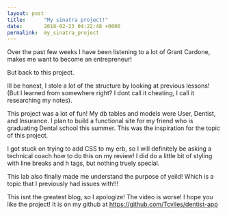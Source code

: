 ```yaml
---
layout: post
title:      "My sinatra project!"
date:       2018-02-23 04:22:48 +0000
permalink:  my_sinatra_project
---
```



Over the past few weeks I have been listening to a lot of Grant Cardone, makes me want to become an entrepreneur!

But back to this project. 

Ill be honest, I stole a lot of the structure by looking at previous lessons! (But I learned from somewhere right? I dont call it cheating, I call it researching my notes). 

This project was a lot of fun! My db tables and models were User, Dentist, and Insurance. I plan to build  a functional site for my friend who is graduating Dental school this summer. This was the inspiration for the topic of this project. 

I got stuck on trying to add CSS to my erb, so I will definitely be asking a technical coach how to do this on my review! I did do a little bit of styling with line breaks and h tags, but nothing truely special. 

This lab also finally made me understand the purpose of yeild! Which is a topic that I previously had issues with!!!

This isnt the greatest blog, so I apologize! The video is worse! I hope you like the project! It is on my github at https://github.com/Tcviles/dentist-app
